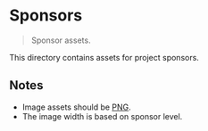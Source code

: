 # Sponsors

> Sponsor assets.

<!-- Section to include introductory text. Make sure to keep an empty line after the intro `section` element and another before the `/section` close. -->

<section class="intro">

This directory contains assets for project sponsors.

</section>

<!-- /.intro -->

<!-- Section to include notes. Make sure to keep an empty line after the `section` element and another before the `/section` close. -->

<section class="notes">

## Notes

-   Image assets should be [PNG][png].
-   The image width is based on sponsor level.

<!-- TODO: include dimensions for each level -->

</section>

<!-- /.notes -->

<!-- Section for all links. Make sure to keep an empty line after the `section` element and another before the `/section` close. -->

<section class="links">

[png]: https://en.wikipedia.org/wiki/Portable_Network_Graphics

</section>

<!-- /.links -->
